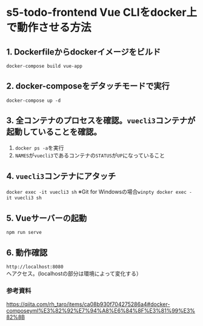# s5-todo-frontend Vue CLIをdocker上で動作させる方法

## 1. Dockerfileからdockerイメージをビルド
`docker-compose build vue-app`

## 2. docker-composeをデタッチモードで実行
`docker-compose up -d`

## 3. 全コンテナのプロセスを確認。`vuecli3`コンテナが起動していることを確認。
1. `docker ps -a`を実行
2. `NAMES`が`vuecli3`であるコンテナの`STATUS`が`UP`になっていること

## 4. `vuecli3`コンテナにアタッチ
`docker exec -it vuecli3 sh`
※Git for Windowsの場合`winpty docker exec -it vuecli3 sh`

## 5. Vueサーバーの起動
`npm run serve`

## 6. 動作確認
`http://localhost:8080`へアクセス。(localhostの部分は環境によって変化する）

### 参考資料
https://qiita.com/rh_taro/items/ca08b930f704275286a4#docker-composeyml%E3%82%92%E7%94%A8%E6%84%8F%E3%81%99%E3%82%8B
